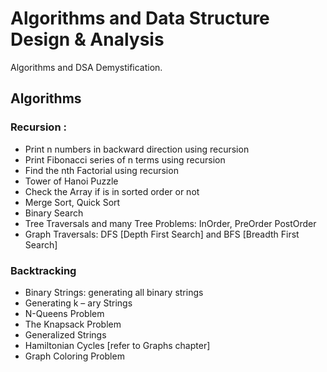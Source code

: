 # Algorithms and Data Structure Design & Analysis
Algorithms and DSA Demystification.

## Algorithms
### Recursion : 
+ Print n numbers in backward direction using recursion
+ Print Fibonacci series of n terms using recursion
+ Find the nth Factorial using recursion
+ Tower of Hanoi Puzzle
+ Check the Array if is in sorted order or not
+ Merge Sort, Quick Sort
+ Binary Search
+ Tree Traversals and many Tree Problems: InOrder, PreOrder PostOrder
+ Graph Traversals: DFS [Depth First Search] and BFS [Breadth First Search]
  
### Backtracking
+ Binary Strings: generating all binary strings
+ Generating k – ary Strings
+ N-Queens Problem
+ The Knapsack Problem
+ Generalized Strings
+ Hamiltonian Cycles [refer to Graphs chapter]
+ Graph Coloring Problem
